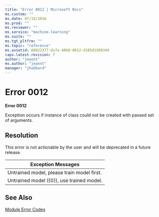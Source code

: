 ```yaml
---
title: "Error 0012 | Microsoft Docs"
ms.custom: ""
ms.date: 07/19/2016
ms.prod: ""
ms.reviewer: ""
ms.service: "machine-learning"
ms.suite: ""
ms.tgt_pltfrm: ""
ms.topic: "reference"
ms.assetid: 60822377-da7a-40b8-0012-d185d1509344
caps.latest.revision: 7
author: "jeannt"
ms.author: "jeannt"
manager: "jhubbard"
---
```

# Error 0012
**Error 0012**  
  
 Exception occurs if instance of class could not be created with passed set of arguments.  
  
## Resolution  
 This error is not actionable by the user and will be deprecated in a future release.  
  
|Exception Messages|  
|------------------------|  
|Untrained model, please train model first.|  
|Untrained model ({0}), use trained model.|  
  
## See Also  
 [Module Error Codes](../machine-learning-module-error-codes.md)